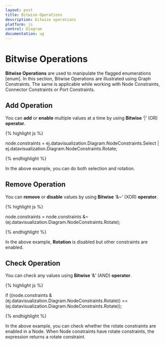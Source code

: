 ```yaml
---
layout: post
title: Bitwise-Operations
description: bitwise operations
platform: js
control: Diagram
documentation: ug
---
```


# Bitwise Operations

**Bitwise Operations** are used to manipulate the flagged enumerations \[enum\]. In this section, Bitwise Operations are illustrated using Graph Constraints. The same is applicable while working with Node Constraints, Connector Constraints or Port Constraints.

## Add Operation

You can **add** or **enable** multiple values at a time by using **Bitwise** ‘\|’ (OR) **operator**.

{% highlight js %}

node.constraints = ej.datavisualization.Diagram.NodeConstraints.Select | ej.datavisualization.Diagram.NodeConstraints.Rotate;

{% endhighlight %}

In the above example, you can do both selection and rotation.

## Remove Operation

You can **remove** or **disable** values by using **Bitwise** ‘&&#x007E;’ (XOR) **operator**.

{% highlight js %}

node.constraints = node.constraints &~ (ej.datavisualization.Diagram.NodeConstraints.Rotate);

{% endhighlight %}

In the above example, **Rotation** is disabled but other constraints are enabled.

## Check Operation 

You can check any values using **Bitwise** ‘&’ (AND) **operator**.

{% highlight js %}

if ((node.constraints & (ej.datavisualization.Diagram.NodeConstraints.Rotate)) == (ej.datavisualization.Diagram.NodeConstraints.Rotate));

{% endhighlight %}

In the above example, you can check whether the rotate constraints are enabled in a Node. When Node constraints have rotate constraints, the expression returns a rotate constraint.
